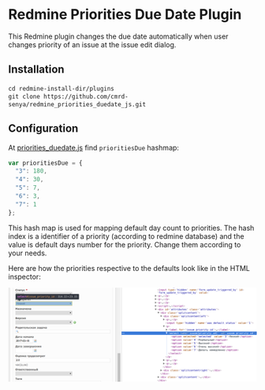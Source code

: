 # Redmine Priorities Due Date Plugin

This Redmine plugin changes the due date automatically when user changes priority of an issue at the issue edit dialog.

## Installation
```
cd redmine-install-dir/plugins
git clone https://github.com/cmrd-senya/redmine_priorities_duedate_js.git
```

## Configuration

At [priorities_duedate.js](assets/javascripts/priorities_duedate.js) find `prioritiesDue` hashmap:
```js
var prioritiesDue = {
  "3": 180,
  "4": 30,
  "5": 7,
  "6": 3,
  "7": 1
};
```
This hash map is used for mapping default day count to priorities. The hash index is a identifier of a priority (according to redmine database) and the value is default days number for the priority. Change them according to your needs.

Here are how the priorities respective to the defaults look like in the HTML inspector:

 ![](example-priorities.png)